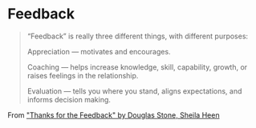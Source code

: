 # Feedback


> “Feedback” is really three different things, with different purposes:
>
> Appreciation — motivates and encourages.
>
> Coaching — helps increase knowledge, skill, capability, growth, or raises feelings in the relationship.
>
> Evaluation — tells you where you stand, aligns expectations, and informs decision making.

From ["Thanks for the Feedback" by Douglas Stone, Sheila Heen](https://www.goodreads.com/book/show/20991739-thanks-for-the-feedback)